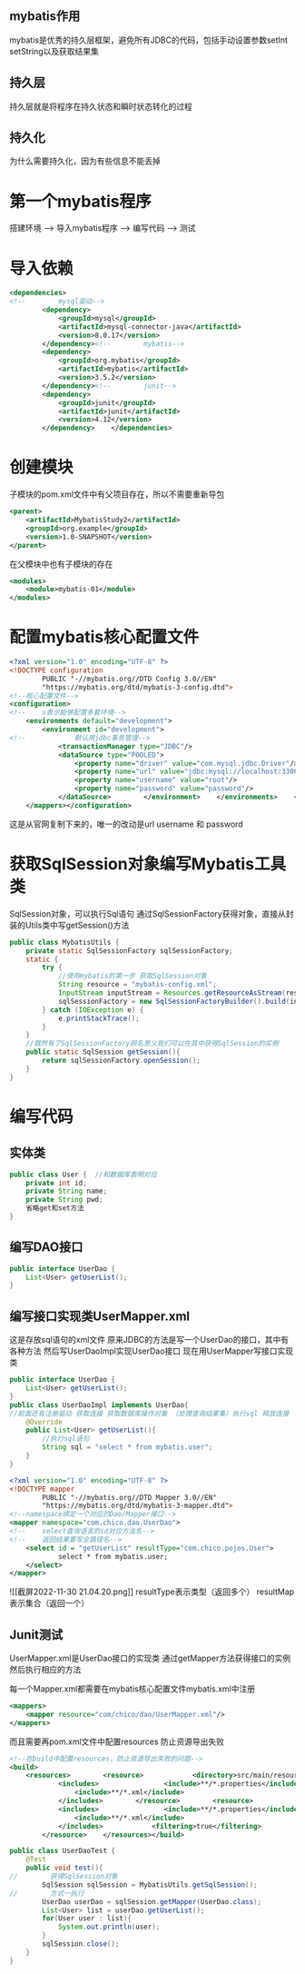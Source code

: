 ## mybatis作用
mybatis是优秀的持久层框架，避免所有JDBC的代码，包括手动设置参数setInt setString以及获取结果集 
## 持久层
持久层就是将程序在持久状态和瞬时状态转化的过程
## 持久化
为什么需要持久化，因为有些信息不能丢掉

# 第一个mybatis程序
搭建环境 --> 导入mybatis程序 --> 编写代码 --> 测试

# 导入依赖
```xml
<dependencies>  
<!--        mysql驱动-->  
        <dependency>  
            <groupId>mysql</groupId>  
            <artifactId>mysql-connector-java</artifactId>  
            <version>8.0.17</version>  
        </dependency><!--        mybatis-->  
        <dependency>  
            <groupId>org.mybatis</groupId>  
            <artifactId>mybatis</artifactId>  
            <version>3.5.2</version>  
        </dependency><!--        junit-->  
        <dependency>  
            <groupId>junit</groupId>  
            <artifactId>junit</artifactId>  
            <version>4.12</version>  
        </dependency>    </dependencies>
```

# 创建模块
子模块的pom.xml文件中有父项目存在，所以不需要重新导包
```xml
<parent>  
    <artifactId>MybatisStudy2</artifactId>  
    <groupId>org.example</groupId>  
    <version>1.0-SNAPSHOT</version>  
</parent>
```

在父模块中也有子模块的存在
```xml
<modules>  
    <module>mybatis-01</module>  
</modules>
```

# 配置mybatis核心配置文件
```xml
<?xml version="1.0" encoding="UTF-8" ?>  
<!DOCTYPE configuration  
        PUBLIC "-//mybatis.org//DTD Config 3.0//EN"  
        "https://mybatis.org/dtd/mybatis-3-config.dtd">  
<!--核心配置文件-->  
<configuration>  
<!--    s表示能够配置多套环境-->  
    <environments default="development">  
        <environment id="development">  
<!--            默认用jdbc事务管理-->  
            <transactionManager type="JDBC"/>  
            <dataSource type="POOLED">  
                <property name="driver" value="com.mysql.jdbc.Driver"/>  
                <property name="url" value="jdbc:mysql://localhost:3306/mybatis?useSSL=true&amp;useUnicode=true&amp;characterEncoding=UTF-8"/>  
                <property name="username" value="root"/>  
                <property name="password" value="password"/>  
            </dataSource>        </environment>    </environments>    <mappers>        <mapper resource="org/mybatis/example/BlogMapper.xml"/>  
    </mappers></configuration>
```
这是从官网复制下来的，唯一的改动是url username 和 password


# 获取SqlSession对象编写Mybatis工具类
SqlSession对象，可以执行Sql语句
通过SqlSessionFactory获得对象，直接从封装的Utils类中写getSession()方法
```java
public class MybatisUtils {  
    private static SqlSessionFactory sqlSessionFactory;  
    static {  
        try {  
            //使用mybatis的第一步 获取SqlSession对象  
            String resource = "mybatis-config.xml";  
            InputStream inputStream = Resources.getResourceAsStream(resource);  
            sqlSessionFactory = new SqlSessionFactoryBuilder().build(inputStream);  
        } catch (IOException e) {  
            e.printStackTrace();  
        }  
    }  
    //既然有了SqlSessionFactory顾名思义我们可以在其中获得SqlSession的实例  
    public static SqlSession getSession(){  
        return sqlSessionFactory.openSession();  
    }  
}
```

# 编写代码
## 实体类
```java
public class User {  //和数据库表明对应
    private int id;  
    private String name;  
    private String pwd;
    省略get和set方法
}
```

## 编写DAO接口
```java
public interface UserDao {  
    List<User> getUserList();  
}
```

## 编写接口实现类UserMapper.xml
这是存放sql语句的xml文件
原来JDBC的方法是写一个UserDao的接口，其中有各种方法
然后写UserDaoImpl实现UserDao接口
现在用UserMapper写接口实现类
```java
public interface UserDao {  
    List<User> getUserList();  
}
public class UserDaoImpl implements UserDao{  
//前面还有注册驱动 获取连接 获取数据库操作对象 （处理查询结果集）执行sql 释放连接
    @Override  
    public List<User> getUserList(){  
        //执行sql语句  
        String sql = "select * from mybatis.user";  
    }  
}
```

```xml
<?xml version="1.0" encoding="UTF-8" ?>  
<!DOCTYPE mapper  
        PUBLIC "-//mybatis.org//DTD Mapper 3.0//EN"  
        "https://mybatis.org/dtd/mybatis-3-mapper.dtd">  
<!--namespace绑定一个对应的Dao/Mapper接口-->  
<mapper namespace="com.chico.dao.UserDao">  
<!--    select查询语言的id对应方法名-->  
<!--    返回结果要写全路径名-->  
    <select id = "getUserList" resultType="com.chico.pojos.User">  
            select * from mybatis.user;  
    </select>  
</mapper>
```
![[截屏2022-11-30 21.04.20.png]]
resultType表示类型（返回多个）
resultMap表示集合（返回一个）

## Junit测试
UserMapper.xml是UserDao接口的实现类
通过getMapper方法获得接口的实例
然后执行相应的方法

每一个Mapper.xml都需要在mybatis核心配置文件mybatis.xml中注册
```xml
<mappers>  
    <mapper resource="com/chico/dao/UserMapper.xml"/>  
</mappers>
```
而且需要再pom.xml文件中配置resources 防止资源导出失败
```xml
<!--在build中配置resources，防止资源导出失败的问题-->  
<build>  
    <resources>        <resource>            <directory>src/main/resources</directory>  
            <includes>                <include>**/*.properties</include>  
                <include>**/*.xml</include>  
            </includes>        </resource>        <resource>            <directory>src/main/java</directory>  
            <includes>                <include>**/*.properties</include>  
                <include>**/*.xml</include>  
            </includes>            <filtering>true</filtering>  
        </resource>    </resources></build>
```

```java
public class UserDaoTest {  
    @Test  
    public void test(){  
//        获得SqlSession对象  
        SqlSession sqlSession = MybatisUtils.getSqlSession();  
//        方式一执行  
        UserDao userDao = sqlSession.getMapper(UserDao.class);  
        List<User> list = userDao.getUserList();  
        for(User user : list){  
            System.out.println(user);  
        }  
        sqlSession.close();  
    }  
}
```